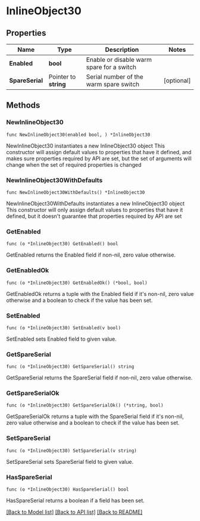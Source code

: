 # InlineObject30

## Properties

Name | Type | Description | Notes
------------ | ------------- | ------------- | -------------
**Enabled** | **bool** | Enable or disable warm spare for a switch | 
**SpareSerial** | Pointer to **string** | Serial number of the warm spare switch | [optional] 

## Methods

### NewInlineObject30

`func NewInlineObject30(enabled bool, ) *InlineObject30`

NewInlineObject30 instantiates a new InlineObject30 object
This constructor will assign default values to properties that have it defined,
and makes sure properties required by API are set, but the set of arguments
will change when the set of required properties is changed

### NewInlineObject30WithDefaults

`func NewInlineObject30WithDefaults() *InlineObject30`

NewInlineObject30WithDefaults instantiates a new InlineObject30 object
This constructor will only assign default values to properties that have it defined,
but it doesn't guarantee that properties required by API are set

### GetEnabled

`func (o *InlineObject30) GetEnabled() bool`

GetEnabled returns the Enabled field if non-nil, zero value otherwise.

### GetEnabledOk

`func (o *InlineObject30) GetEnabledOk() (*bool, bool)`

GetEnabledOk returns a tuple with the Enabled field if it's non-nil, zero value otherwise
and a boolean to check if the value has been set.

### SetEnabled

`func (o *InlineObject30) SetEnabled(v bool)`

SetEnabled sets Enabled field to given value.


### GetSpareSerial

`func (o *InlineObject30) GetSpareSerial() string`

GetSpareSerial returns the SpareSerial field if non-nil, zero value otherwise.

### GetSpareSerialOk

`func (o *InlineObject30) GetSpareSerialOk() (*string, bool)`

GetSpareSerialOk returns a tuple with the SpareSerial field if it's non-nil, zero value otherwise
and a boolean to check if the value has been set.

### SetSpareSerial

`func (o *InlineObject30) SetSpareSerial(v string)`

SetSpareSerial sets SpareSerial field to given value.

### HasSpareSerial

`func (o *InlineObject30) HasSpareSerial() bool`

HasSpareSerial returns a boolean if a field has been set.


[[Back to Model list]](../README.md#documentation-for-models) [[Back to API list]](../README.md#documentation-for-api-endpoints) [[Back to README]](../README.md)


